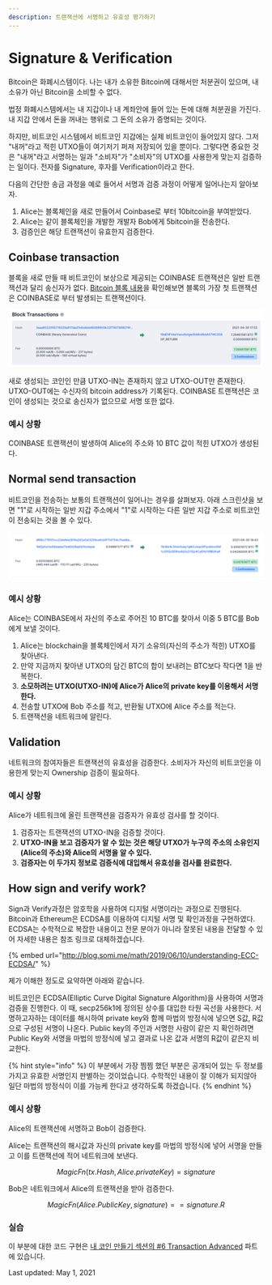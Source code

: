 ```yaml
---
description: 트랜잭션에 서명하고 유효성 평가하기
---
```


# Signature & Verification

Bitcoin은 화폐시스템이다. 나는 내가 소유한 Bitcoin에 대해서만 처분권이 있으며, 내 소유가 아닌 Bitcoin을 소비할 수 없다.

법정 화폐시스템에서는 내 지갑이나 내 계좌안에 들어 있는 돈에 대해 처분권을 가진다. 내 지갑 안에서 돈을 꺼내는 행위로 그 돈의 소유가 증명되는 것이다.

하지만, 비트코인 시스템에서 비트코인 지갑에는 실제 비트코인이 들어있지 않다. 그저 "내꺼"라고 적힌 UTXO들이 여기저기 퍼져 저장되어 있을 뿐이다. 그렇다면 중요한 것은 "내꺼"라고 서명하는 일과 "소비자"가 "소비자"의 UTXO를 사용한게 맞는지 검증하는 일이다. 전자를 Signature, 후자를 Verification이라고 한다.

다음의 간단한 송금 과정을 예로 들어서 서명과 검증 과정이 어떻게 일어나는지 알아보자.

1. Alice는 블록체인을 새로 만들어서 Coinbase로 부터 10bitcoin을 부여받았다. 
2. Alice는 같이 블록체인을 개발한 개발자 Bob에게 5bitcoin을 전송한다.
3. 검증인은 해당 트랜잭션이 유효한지 검증한다.

## Coinbase transaction

블록을 새로 만들 때 비트코인이 보상으로 제공되는 COINBASE 트랜잭션은 일반 트랜잭션과 달리 송신자가 없다. [Bitcoin 블록 내용](https://www.blockchain.com/btc/block/00000000000000000002e316d3e83ce1c2263600b525671b176271567ba7da6e)을 확인해보면 블록의 가장 첫 트랜잭션은 COINBASE로 부터 발생되는 트랜잭션이다.

![&#xBE44;&#xD2B8;&#xCF54;&#xC778;&#xC774; &#xB9CC;&#xB4E4;&#xC5B4;&#xC9C0;&#xB294; coinbase &#xD2B8;&#xB79C;&#xC7AD;&#xC158;](../.gitbook/assets/image%20%2868%29.png)

새로 생성되는 코인인 만큼 UTXO-IN는 존재하지 않고 UTXO-OUT만 존재한다. UTXO-OUT에는 수신자의 bitcoin address가 기록된다. COINBASE 트랜잭션은 코인이 생성되는 것으로 송신자가 없으므로 서명 또한 없다.

### 예시 상황 

COINBASE 트랜잭션이 발생하여 Alice의 주소와 10 BTC 값이 적힌 UTXO가 생성된다.  

## Normal send transaction

비트코인을 전송하는 보통의 트랜잭션이 일어나는 경우를 살펴보자. 아래 스크린샷을 보면 "1"로 시작하는 일반 지갑 주소에서 "1"로 시작하는 다른 일반 지갑 주소로 비트코인이 전송되는 것을 볼 수 있다.

![Transaction](../.gitbook/assets/image%20%2869%29.png)

### 예시 상황  

Alice는 COINBASE에서 자신의 주소로 주어진 10 BTC를 찾아서 이중 5 BTC를 Bob에게 보낼 것이다. 

1. Alice는 blockchain을 블록체인에서 자기 소유의\(자신의 주소가 적힌\) UTXO를 찾아낸다.
2. 만약 지금까지 찾아낸 UTXO의 담긴 BTC의 합이 보내려는 BTC보다 작다면 1을 반복한다.
3. **소모하려는 UTXO\(UTXO-IN\)에 Alice가 Alice의 private key를 이용해서 서명한다.**
4. 전송할 UTXO에 Bob 주소를 적고, 반환될 UTXO에 Alice 주소를 적는다.
5. 트랜잭션을 네트워크에 알린다.

## Validation

네트워크의 참여자들은 트랜잭션의 유효성을 검증한다. 소비자가 자신의 비트코인을 이용한게 맞는지 Ownership 검증이 필요하다.

### 예시 상황 

Alice가 네트워크에 올린 트랜잭션을 검증자가 유효성 검사를 할 것이다.

1. 검증자는 트랜잭션의 UTXO-IN을 검증할 것이다.
2. **UTXO-IN을 보고 검증자가 알 수 있는 것은 해당 UTXO가 누구의 주소의 소유인지\(Alice의 주소\)와 Alice의 서명을 알 수 있다.**
3. **검증자는 이 두가지 정보로 검증식에 대입해서 유효성을 검사를 완료한다.**

## How sign and verify work?

Sign과 Verify과정은 암호학을 사용하여 디지털 서명이라는 과정으로 진행된다. Bitcoin과 Ethereum은 ECDSA를 이용하여 디지털 서명 및 확인과정을 구현하였다. ECDSA는 수학적으로 복잡한 내용이고 전문 분야가 아니라 잘못된 내용을 전달할 수 있어 자세한 내용은 참조 링크로 대체하겠습니다.

{% embed url="http://blog.somi.me/math/2019/06/10/understanding-ECC-ECDSA/" %}

제가 이해한 정도로 요약하면 아래와 같습니다.

비트코인은 ECDSA\(Elliptic Curve Digital Signature Algorithm\)을 사용하여 서명과 검증을 진행한다. 이 때, secp256k1에 정의된 상수를 대입한 타원 곡선을 사용한다. 서명하고자하는 데이터를 해시하여 private key와 함께 마법의 방정식에 넣으면 S값, R값으로 구성된 서명이 나온다. Public key의 주인과 서명한 사람이 같은 지 확인하려면 Public Key와 서명을 마법의 방정식에 넣고 결과로 나온 값과 서명의 R값이 같은지 비교한다.

{% hint style="info" %}
이 부분에서 가장 찜찜 했던 부분은 공개되어 있는 두 정보를 가지고 유효한 서명인지 판별하는 것이었습니다. 수학적인 내용이 잘 이해가 되지않아 일단 마법의 방정식이 이를 가능케 한다고 생각하도록 하겠습니다.
{% endhint %}

### 예시 상황 

Alice의 트랜잭션에 서명하고 Bob이 검증한다.

Alice는 트랜잭션의 해시값과 자신의 private key를 마법의 방정식에 넣어 서명을 만들고 이를 트랜잭션에 적어 네트워크에 보낸다.

$$
MagicFn(tx.Hash, Alice.privateKey) = signature
$$

Bob은 네트워크에서 Alice의 트랜잭션을 받아 검증한다.

$$
MagicFn(Alice.PublicKey, signature) == signature.R
$$



### 실습 

이 부분에 대한 코드 구현은 [내 코인 만들기 섹션의 \#6 Transaction Advanced](../golang-blockchain/6-transaction-advanced.md) 파트에 있습니다. 



Last updated: May 1, 2021



